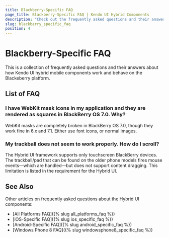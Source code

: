```yaml
---
title: Blackberry-Specific FAQ
page_title: Blackberry-Specific FAQ | Kendo UI Hybrid Components
description: "Check out the frequently asked questions and their answers about how Kendo UI hybrid components work and behave on the Blackberry platform."
slug: blackberry_specific_faq
position: 4
---
```


# Blackberry-Specific FAQ

This is a collection of frequently asked questions and their answers about how Kendo UI hybrid mobile components work and behave on the Blackeberry platform.

## List of FAQ

### I have WebKit mask icons in my application and they are rendered as squares in BlackBerry OS 7.0. Why?

WebKit masks are completely broken in BlackBerry OS 7.0, though they work fine in 6.x and 7.1. Either use font icons, or normal images.

### My trackball does not seem to work properly. How do I scroll?

The Hybrid UI framework supports only touchscreen BlackBerry devices. The trackball/pad that can be found on the older phone models fires mouse events&mdash;which are handled&mdash;but
does not support content dragging. This limitation is listed in the requirement for the Hybrid UI.

## See Also

Other articles on frequently asked questions about the Hybrid UI components:

* [All Platforms FAQ]({% slug all_platforms_faq %})
* [iOS-Specific FAQ]({% slug ios_specific_faq %})
* [Android-Specific FAQ]({% slug android_specific_faq %})
* [Windows Phone 8 FAQ]({% slug windowsphone8_specific_faq %})
